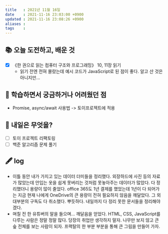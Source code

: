 ```yaml
---
title   : 2021년 11월 16일 
date    : 2021-11-16 23:03:00 +0900
updated : 2021-11-16 23:08:26 +0900
aliases : 
tags    : 
---
```

## 📚 오늘 도전하고, 배운 것
- [x] 《한 권으로 읽는 컴퓨터 구조와 프로그래밍》 10, 11장 읽기
  - 읽기 전엔 전혀 몰랐는데 예시 코드가 JavaScript로 된 점이 좋다. 알고 산 것은 아니지만...

## 🤔 학습하면서 궁금하거나 어려웠던 점 
- Promise, async/await 사용법 -> 토이프로젝트에 적용 

## 🌅 내일은 무엇을?
- [ ] 토이 프로젝트 리팩토링
- [ ] 백준 알고리즘 문제 풀기

## 🖋 log
- 이틀 동안 내가 가지고 있는 데이터 더미들을 정리했다. 외장하드에 사진 등의 자료가 많았는데 안입는 옷을 쉽게 못버리는 것처럼 못놓아주는 데이터가 많았다. 다 정리했더니 용량이 많이 줄었다. office 365도 1년 결제를 했었는데 1년이 다 되어가는 지금 현재 나에게 OneDrive의 큰 용량이 전혀 필요하지 않음을 깨달았다. 그 외 대부분의 구독도 다 취소했다. 뿌듯하다. 내일까지 다 정리 못한 문서들을 정리해야겠다.
- 며칠 전 한 유튜버의 말을 들으며... 깨달음을 얻었다. HTML, CSS, JavaScript를 다루는 사람은 정말 정말 많다. 당장의 취업만 생각하지 말자. 나무만 보지 않고 큰 숲 전체를 보는 사람이 되자. 프랙탈의 한 부분 부분을 통해 큰 그림을 만들어 가자.
